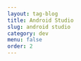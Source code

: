```yaml
---
layout: tag-blog
title: Android Studio
slug: android studio
category: dev
menu: false
order: 2
---
```

